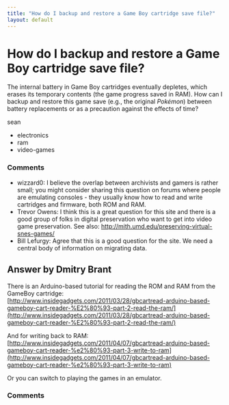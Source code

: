 ```yaml
---
title: "How do I backup and restore a Game Boy cartridge save file?"
layout: default
---
```

How do I backup and restore a Game Boy cartridge save file?
=====================
The internal battery in Game Boy cartridges eventually depletes, which
erases its temporary contents (the game progress saved in RAM). How can
I backup and restore this game save (e.g., the original *Pokémon*)
between battery replacements or as a precaution against the effects of
time?

sean

<ul class="tags"><li class="tag">electronics</li><li class="tag">ram</li><li class="tag">video-games</li></ul>

### Comments ###
* wizzard0: I believe the overlap between archivists and gamers is rather small; you
might consider sharing this question on forums where people are
emulating consoles - they usually know how to read and write cartridges
and firmware, both ROM and RAM.
* Trevor Owens: I think this is a great question for this site and there is a good group
of folks in digital preservation who want to get into video game
preservation. See also:
http://mith.umd.edu/preserving-virtual-snes-games/
* Bill Lefurgy: Agree that this is a good question for the site. We need a central body
of information on migrating data.


Answer by Dmitry Brant
----------------
There is an Arduino-based tutorial for reading the ROM and RAM from the
GameBoy cartridge:
[http://www.insidegadgets.com/2011/03/28/gbcartread-arduino-based-gameboy-cart-reader-%E2%80%93-part-2-read-the-ram/](http://www.insidegadgets.com/2011/03/28/gbcartread-arduino-based-gameboy-cart-reader-%E2%80%93-part-2-read-the-ram/)

And for writing back to RAM:
[http://www.insidegadgets.com/2011/04/07/gbcartread-arduino-based-gameboy-cart-reader-%e2%80%93-part-3-write-to-ram](http://www.insidegadgets.com/2011/04/07/gbcartread-arduino-based-gameboy-cart-reader-%e2%80%93-part-3-write-to-ram)

Or you can switch to playing the games in an emulator.

### Comments ###

